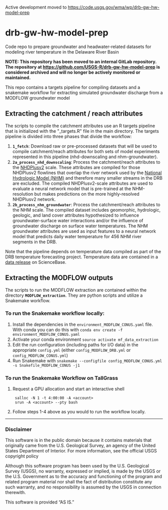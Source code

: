 Active development moved to https://code.usgs.gov/wma/wp/drb-gw-hw-model-prep

# drb-gw-hw-model-prep
Code repo to prepare groundwater and headwater-related datasets for modeling river temperature in the Delaware River Basin

**NOTE: This repository has been moved to an internal GitLab repository. The 
repository at https://github.com/USGS-R/drb-gw-hw-model-prep is considered archived 
and will no longer be actively monitored or maintained.**


This repo contains a targets pipeline for compiling datasets and a snakemake workflow for extracting simulated groundwater discharge from a MODFLOW groundwater model

## Extracting the catchment / reach attributes
The scripts to compile the catchment attributes use an R targets pipeline that is initialized with the "_targets.R" file in the main directory. The targets pipeline is divided into three phases that divide the workflow:

1. **`1_fetch`**: Download raw or pre-processed datasets that will be used to compile catchment/reach attributes for both sets of model experiments represented in this pipeline (nhd-downscaling and nhm-groundwater).
2. **`2a_process_nhd_downscaling`**: Process the catchment/reach attributes to the [NHDPlusv2](https://www.epa.gov/waterdata/get-nhdplus-national-hydrography-dataset-plus-data#Download) scale. These attributes are compiled for those NHDPlusv2 flowlines that overlap the river network used by the [National Hydrologic Model (NHM)](https://www.sciencebase.gov/catalog/item/4f4e4773e4b07f02db47e234) and therefore many smaller streams in the DRB are excluded. The compiled NHDPlusv2-scale attributes are used to evaluate a neural network model that is pre-trained at the NHM-resolution but makes predictions on the more highly-resolved NHDPlusv2 network. 
3. **`2b_process_nhm_groundwater`**: Process the catchment/reach attributes to the NHM scale. The compiled dataset includes geomorphic, hydrologic, geologic, and land cover attributes hypothesized to influence groundwater-surface water interactions and/or the influence of groundwater discharge on surface water temperatures. The NHM groundwater attributes are used as input features to a neural network model that predicts daily water temperature for 456 NHM river segments in the DRB. 

Note that the pipeline depends on temperature data compiled as part of the DRB temperature forecasting project. Temperature data are contained in a [data release](https://www.sciencebase.gov/catalog/item/623e4418d34e915b67d7dd78) on ScienceBase.


## Extracting the MODFLOW outputs
The scripts to run the MODFLOW extraction are contained within the directory **`MODFLOW_extraction`**. They are python scripts and utilize a Snakemake workflow.

### To run the Snakemake workflow locally:

1. Install the dependencies in the `environment_MODFLOW_CONUS.yaml` file. With conda you can do this with `conda env create -f environment_MODFLOW_CONUS.yaml`
2. Activate your conda environment `source activate mf_data_extraction`
3. Edit the run configuration (including paths for I/O data) in the appropriate `config.yml` (either `config_MODFLOW_DRB.yml` or `config_MODFLOW_CONUS.yml`)
4. Run Snakemake with `snakemake --configfile config_MODFLOW_CONUS.yml -s Snakefile_MODFLOW_CONUS -j1`

### To run the Snakemake Workflow on TallGrass
1. Request a GPU allocation and start an interactive shell

        salloc -N 1 -t 4:00:00 -A <account>
        srun -A <account> --pty bash

2. Follow steps 1-4 above as you would to run the workflow locally. 

___

### Disclaimer
This software is in the public domain because it contains materials that originally came from the U.S. Geological Survey, an agency of the United States Department of Interior. For more information, see the official USGS copyright policy

Although this software program has been used by the U.S. Geological Survey (USGS), no warranty, expressed or implied, is made by the USGS or the U.S. Government as to the accuracy and functioning of the program and related program material nor shall the fact of distribution constitute any such warranty, and no responsibility is assumed by the USGS in connection therewith.

This software is provided “AS IS.”
